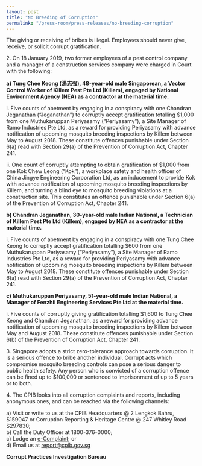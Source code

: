 ```yaml
---
layout: post
title: "No Breeding of Corruption"
permalink: "/press-room/press-releases/no-breeding-corruption"
---
```

The giving or receiving of bribes is illegal. Employees should never give, receive, or solicit corrupt gratification.

2\.        On 18 January 2019, two former employees of a pest control company and a manager of a construction services company were charged in Court with the following:

**a) Tung Chee Keong (湯志强), 48-year-old male Singaporean, a Vector Control Worker of Killem Pest Pte Ltd (Killem), engaged by National Environment Agency (NEA) as a contractor at the material time.**

i. Five counts of abetment by engaging in a conspiracy with one Chandran Jeganathan (“Jeganathan”) to corruptly accept gratification totalling $1,000 from one Muthukaruppan Periyasamy (“Periyasamy”), a Site Manager of Ramo Industries Pte Ltd, as a reward for providing Periyasamy with advance notification of upcoming mosquito breeding inspections by Killem between May to August 2018. These constitute offences punishable under Section 6(a) read with Section 29(a) of the Prevention of Corruption Act, Chapter 241.

ii. One count of corruptly attempting to obtain gratification of $1,000 from one Kok Chew Leong (“Kok”), a workplace safety and health officer of China Jingye Engineering Corporation Ltd, as an inducement to provide Kok with advance notification of upcoming mosquito breeding inspections by Killem, and turning a blind eye to mosquito breeding violations at a construction site. This constitutes an offence punishable under Section 6(a) of the Prevention of Corruption Act, Chapter 241.

**b) Chandran Jeganathan, 30-year-old male Indian National, a Technician of Killem Pest Pte Ltd (Killem), engaged by NEA as a contractor at the material time.**

i. Five counts of abetment by engaging in a conspiracy with one Tung Chee Keong to corruptly accept gratification totalling $600 from one Muthukaruppan Periyasamy (“Periyasamy”), a Site Manager of Ramo Industries Pte Ltd, as a reward for providing Periyasamy with advance notification of upcoming mosquito breeding inspections by Killem between May to August 2018. These constitute offences punishable under Section 6(a) read with Section 29(a) of the Prevention of Corruption Act, Chapter 241.

**c) Muthukaruppan Periyasamy, 51-year-old male Indian National, a Manager of Fenzhii Engineering Services Pte Ltd at the material time.**

i. Five counts of corruptly giving gratification totalling $1,600 to Tung Chee Keong and Chandran Jeganathan, as a reward for providing advance notification of upcoming mosquito breeding inspections by Killem between May and August 2018. These constitute offences punishable under Section 6(b) of the Prevention of Corruption Act, Chapter 241.

3\.        Singapore adopts a strict zero-tolerance approach towards corruption. It is a serious offence to bribe another individual. Corrupt acts which compromise mosquito breeding controls can pose a serious danger to public health safety. Any person who is convicted of a corruption offence can be fined up to $100,000 or sentenced to imprisonment of up to 5 years or to both.

4\.        The CPIB looks into all corruption complaints and reports, including anonymous ones, and can be reached via the following channels:

a) Visit or write to us at the CPIB Headquarters @ 2 Lengkok Bahru, S159047 or Corruption Reporting & Heritage Centre @ 247 Whitley Road S297830;<br />
b) Call the Duty Officer at 1800-376-0000;<br />
c) Lodge an [e-Complaint](/e-services/e-complaint-for-corrupt-conduct); or<br>
d) Email us at <a class="spamspan" href="mailto:report@cpib.gov.sg">report@cpib.gov.sg</a>

**Corrupt Practices Investigation Bureau**
